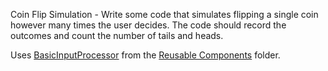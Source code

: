 Coin Flip Simulation - Write some code that simulates flipping a single coin however many times the user decides. The code should record the outcomes and count the number of tails and heads.

Uses [BasicInputProcessor](https://github.com/amuutra/Karan-Megalist-Solutions/tree/master/Reusable%20Components/Basic%20Input%20Processor) from the [Reusable Components](https://github.com/amuutra/Karan-Megalist-Solutions/tree/master/Reusable%20Components) folder.

